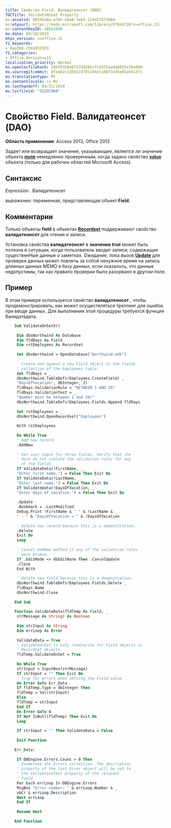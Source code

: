 ```yaml
---
title: Свойство Field. Валидатеонсет (DAO)
TOCTitle: ValidateOnSet Property
ms:assetid: 00245a8a-a78f-b0a8-3eb3-11dd27873984
ms:mtpsurl: https://msdn.microsoft.com/library/Ff844720(v=office.15)
ms:contentKeyID: 48542898
ms.date: 09/18/2015
mtps_version: v=office.15
f1_keywords:
- dao360.chm1052929
f1_categories:
- Office.Version=v15
localization_priority: Normal
ms.openlocfilehash: 2d8fb358ab757d826bcfcd335aada8825e3ba980
ms.sourcegitcommit: 8fe462c32b91c87911942c188f3445e85a54137c
ms.translationtype: MT
ms.contentlocale: ru-RU
ms.lasthandoff: 04/23/2019
ms.locfileid: "32292960"
---
```

# <a name="fieldvalidateonset-property-dao"></a>Свойство Field. Валидатеонсет (DAO)


**Область применения**: Access 2013, Office 2013

Задает или возвращает значение, указывающее, является ли значение объекта **[поля](field-object-dao.md)** немедленно проверенным, когда задано свойство **[value](field-value-property-dao.md)** объекта (только для рабочих областей Microsoft Access).

## <a name="syntax"></a>Синтаксис

*Expression* . Валидатеонсет

*выражение*: переменная, представляющая объект **Field**.

## <a name="remarks"></a>Комментарии

Только объекты **field** в объектах **[Recordset](recordset-object-dao.md)** поддерживают свойство **валидатеонсет** для чтения и записи.

Установка свойства **валидатеонсет** в **значение true** может быть полезна в ситуации, когда пользователь вводит записи, содержащие существенНые данные о заметках. Ожидание, пока вызов **[Update](recordset-update-method-dao.md)** для проверки данных может повлечь за собой ненужное время на запись длинных данных MEMO в базу данных, если оказалось, что данные недопустимы, так как правило проверки было разорвано в другом поле.

## <a name="example"></a>Пример

В этом примере используется свойство **валидатеонсет** , чтобы продемонстрировать, как может осуществляться треппинг для ошибок при вводе данных. Для выполнения этой процедуры требуется функция Валидатедата.

```vb
    Sub ValidateOnSetX() 
     
     Dim dbsNorthwind As Database 
     Dim fldDays As Field 
     Dim rstEmployees As Recordset 
     
     Set dbsNorthwind = OpenDatabase("Northwind.mdb") 
     
     ' Create and append a new Field object to the Fields 
     ' collection of the Employees table. 
     Set fldDays = _ 
     dbsNorthwind.TableDefs!Employees.CreateField( _ 
     "DaysOfVacation", dbInteger, 2) 
     fldDays.ValidationRule = "BETWEEN 1 AND 20" 
     fldDays.ValidationText = _ 
     "Number must be between 1 and 20!" 
     dbsNorthwind.TableDefs!Employees.Fields.Append fldDays 
     
     Set rstEmployees = _ 
     dbsNorthwind.OpenRecordset("Employees") 
     
     With rstEmployees 
     
     Do While True 
     ' Add new record. 
     .AddNew 
     
     ' Get user input for three fields. Verify that the 
     ' data do not violate the validation rules for any 
     ' of the fields. 
     If ValidateData(!FirstName, _ 
     "Enter first name.") = False Then Exit Do 
     If ValidateData(!LastName, _ 
     "Enter last name.") = False Then Exit Do 
     If ValidateData(!DaysOfVacation, _ 
     "Enter days of vacation.") = False Then Exit Do 
     
     .Update 
     .Bookmark = .LastModified 
     Debug.Print !FirstName & " " & !LastName & _ 
     " - " & "DaysOfVacation = " & !DaysOfVacation 
     
     ' Delete new record because this is a demonstration. 
     .Delete 
     Exit Do 
     Loop 
     
     ' Cancel AddNew method if any of the validation rules 
     ' were broken. 
     If .EditMode <> dbEditNone Then .CancelUpdate 
     .Close 
     End With 
     
     ' Delete new field because this is a demonstration. 
     dbsNorthwind.TableDefs!Employees.Fields.Delete _ 
     fldDays.Name 
     dbsNorthwind.Close 
     
    End Sub 
     
    Function ValidateData(fldTemp As Field, _ 
     strMessage As String) As Boolean 
     
     Dim strInput As String 
     Dim errLoop As Error 
     
     ValidateData = True 
     ' ValidateOnSet is only read/write for Field objects in 
     ' Recordset objects. 
     fldTemp.ValidateOnSet = True 
     
     Do While True 
     strInput = InputBox(strMessage) 
     If strInput = "" Then Exit Do 
     ' Trap for errors when setting the Field value. 
     On Error GoTo Err_Data 
     If fldTemp.Type = dbInteger Then 
     fldTemp = Val(strInput) 
     Else 
     fldTemp = strInput 
     End If 
     On Error GoTo 0 
     If Not IsNull(fldTemp) Then Exit Do 
     Loop 
     
     If strInput = "" Then ValidateData = False 
     
     Exit Function 
     
    Err_Data: 
     
     If DBEngine.Errors.Count > 0 Then 
     ' Enumerate the Errors collection. The description 
     ' property of the last Error object will be set to 
     ' the ValidationText property of the relevant 
     ' field. 
     For Each errLoop In DBEngine.Errors 
     MsgBox "Error number: " & errLoop.Number & _ 
     vbCr & errLoop.Description 
     Next errLoop 
     End If 
     
     Resume Next 
     
    End Function
```
